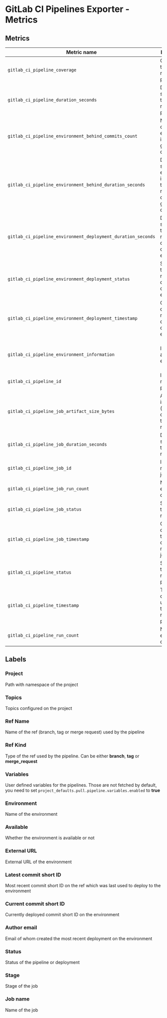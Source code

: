 # GitLab CI Pipelines Exporter - Metrics

## Metrics

| Metric name | Description | Labels | Configuration |
|---|---|---|---|
| `gitlab_ci_pipeline_coverage` | Coverage of the most recent pipeline | [project], [topics], [ref], [kind], [variables] | *available by default* |
| `gitlab_ci_pipeline_duration_seconds` | Duration in seconds of the most recent pipeline | [project], [topics], [ref], [kind], [variables] | *available by default* |
| `gitlab_ci_pipeline_environment_behind_commits_count` | Number of commits the environment is behind given its last deployment | [project], [environment] | `project_defaults.pull.environments.enabled` |
| `gitlab_ci_pipeline_environment_behind_duration_seconds` | Duration in seconds the environment is behind the most recent commit given its last deployment | [project], [environment] | `project_defaults.pull.environments.enabled` |
| `gitlab_ci_pipeline_environment_deployment_duration_seconds` | Duration in seconds of the most recent deployment of the environment | [project], [environment] | `project_defaults.pull.environments.enabled` |
| `gitlab_ci_pipeline_environment_deployment_status` | Status of the most recent deployment of the environment | [project], [environment], [status] | `project_defaults.pull.environments.enabled` |
| `gitlab_ci_pipeline_environment_deployment_timestamp` | Creation date of the most recent deployment of the environment | [project], [environment] | `project_defaults.pull.environments.enabled` |
| `gitlab_ci_pipeline_environment_information` | Information about the environment | [project], [environment], [external_url], [kind], [ref], [latest_commit_short_id], [current_commit_short_id], [available], [author_email] | `project_defaults.pull.environments.enabled` |
| `gitlab_ci_pipeline_id` | ID of the most recent pipeline | [project], [topics], [ref], [kind], [variables] | *available by default* |
| `gitlab_ci_pipeline_job_artifact_size_bytes` | Artifact size in bytes (sum of all of them) of the most recent job | [project], [topics], [ref], [kind], [variables], [stage], [job_name] | `project_defaults.pull.pipeline.jobs.enabled` |
| `gitlab_ci_pipeline_job_duration_seconds` | Duration in seconds of the most recent job | [project], [topics], [ref], [kind], [variables], [stage], [job_name] | `project_defaults.pull.pipeline.jobs.enabled` |
| `gitlab_ci_pipeline_job_id` | ID of the most recent job | [project], [topics], [ref], [kind], [variables], [stage], [job_name] | `project_defaults.pull.pipeline.jobs.enabled` |
| `gitlab_ci_pipeline_job_run_count` | Number of executions of a job | [project], [topics], [ref], [kind], [variables], [stage], [job_name] | `project_defaults.pull.pipeline.jobs.enabled` |
| `gitlab_ci_pipeline_job_status` | Status of the most recent job | [project], [topics], [ref], [kind], [variables], [stage], [job_name], [status] | `project_defaults.pull.pipeline.jobs.enabled` |
| `gitlab_ci_pipeline_job_timestamp` | Creation date timestamp of the the most recent job | [project], [topics], [ref], [kind], [variables], [stage], [job_name] | `project_defaults.pull.pipeline.jobs.enabled` |
| `gitlab_ci_pipeline_status` | Status of the most recent pipeline | [project], [topics], [ref], [kind], [variables], [status] | *available by default* |
| `gitlab_ci_pipeline_timestamp` | Timestamp of the last update of the most recent pipeline | [project], [topics], [ref], [kind], [variables] | *available by default* |
| `gitlab_ci_pipeline_run_count` | Number of executions of a pipeline | [project], [topics], [ref], [kind], [variables] | *available by default* |

## Labels

### Project

Path with namespace of the project

### Topics

Topics configured on the project

### Ref Name

Name of the ref (branch, tag or merge request) used by the pipeline

### Ref Kind

Type of the ref used by the pipeline. Can be either **branch**, **tag** or **merge_request**

### Variables

User defined variables for the pipelines.
Those are not fetched by default, you need to set `project_defaults.pull.pipeline.variables.enabled` to **true**

### Environment

Name of the environment

### Available

Whether the environment is available or not

### External URL

External URL of the environment

### Latest commit short ID

Most recent commit short ID on the ref which was last used to deploy to the environment

### Current commit short ID

Currently deployed commit short ID on the environment

### Author email

Email of whom created the most recent deployment on the environment

### Status

Status of the pipeline or deployment

### Stage

Stage of the job

### Job name

Name of the job


[author_email]: #author-email
[available]: #available
[current_commit_short_id]: #current-commit-short-id
[environment]: #environment
[external_url]: #external-url
[kind]: #ref-kind
[latest_commit_short_id]: #latest-commit-short-id
[project]: #project
[ref]: #ref-name
[topics]: #topics
[variables]: #variables
[status]: #status
[stage]: #stage
[job_name]: #job-name